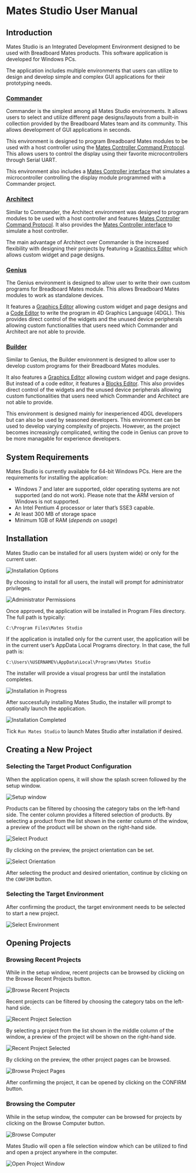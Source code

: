 # Mates Studio User Manual

## Introduction

Mates Studio is an Integrated Development Environment designed to be used with Breadboard Mates products. This software application is developed for Windows PCs.

The application includes multiple environments that users can utilize to design and develop simple and complex GUI applications for their prototyping needs.

### [Commander](commander.md)

Commander is the simplest among all Mates Studio environments. It allows users to select and utilize different page designs/layouts from a built-in collection provided by the Breadboard Mates team and its community. This allows development of GUI applications in seconds.

This environment is designed to program Breadboard Mates modules to be used with a host controller using the [Mates Controller Command Protocol](command-protocol.md). This allows users to control the display using their favorite microcontrollers through Serial UART.

This environment also includes a [Mates Controller interface](controller.md) that simulates a microcontroller controlling the display module programmed with a Commander project.

### [Architect](architect.md)

Similar to Commander, the Architect environment was designed to program modules to be used with a host controller and features [Mates Controller Command Protocol](command-protocol.md). It also provides the [Mates Controller interface](controller.md) to simulate a host controller.

The main advantage of Architect over Commander is the increased flexibility with designing their projects by featuring a [Graphics Editor](graphics-editor.md) which allows custom widget and page designs.

### [Genius](genius.md)

The Genius environment is designed to allow user to write their own custom programs for Breadboard Mates module. This allows Breadboard Mates modules to work as standalone devices.

It features a [Graphics Editor](graphics-editor.md)  allowing custom widget and page designs and a [Code Editor](code-editor.md) to write the program in 4D Graphics Language (4DGL). This provides direct control of the widgets and the unused device peripherals allowing custom functionalities that users need which Commander and Architect are not able to provide.

### [Builder](builder.md)

Similar to Genius, the Builder environment is designed to allow user to develop custom programs for their Breadboard Mates modules.

It also features a [Graphics Editor](graphics-editor.md)  allowing custom widget and page designs. But instead of a code editor, it features a [Blocks Editor](blocks-editor.md). This also provides direct control of the widgets and the unused device peripherals allowing custom functionalities that users need which Commander and Architect are not able to provide.

This environment is designed mainly for inexperienced 4DGL developers but can also be used by seasoned developers. This environment can be used to develop varying complexity of projects. However, as the project becomes increasingly complicated, writing the code in Genius can prove to be more managable for experience developers.

## System Requirements

Mates Studio is currently available for 64-bit Windows PCs. Here are the requirements for installing the application:
- Windows 7 and later are supported, older operating systems are not supported (and do not work). Please note that the ARM version of Windows is not supported.
- An Intel Pentium 4 processor or later that’s SSE3 capable.
- At least 300 MB of storage space
- Minimum 1GB of RAM (_depends on usage_)

## Installation

Mates Studio can be installed for all users (system wide) or only for the current user.

![Installation Options](img/install-option.jpg)

By choosing to install for all users, the install will prompt for administrator privileges.

![Administrator Permissions](img/user-account-control.jpg)

Once approved, the application will be installed in Program Files directory. The full path is typically:

    C:\Program Files\Mates Studio

If the application is installed only for the current user, the application will be in the current user’s AppData Local Programs directory. In that case, the full path is:

    C:\Users\%USERNAME%\AppData\Local\Programs\Mates Studio

The installer will provide a visual progress bar until the installation completes.

![Installation in Progress](img/install-progress.jpg)

After successfully installing Mates Studio, the installer will prompt to optionally launch the application.

![Installation Completed](img/install-completed.jpg)

Tick `Run Mates Studio` to launch Mates Studio after installation if desired.

## Creating a New Project

### Selecting the Target Product Configuration

When the application opens, it will show the splash screen followed by the setup window.

![Setup window](img/setup-window.jpg)

Products can be filtered by choosing the category tabs on the left-hand side. The center column provides a filtered selection of products. By selecting a product from the list shown in the center column of the window, a preview of the product will be shown on the right-hand side.

![Select Product](img/select-product.jpg)

By clicking on the preview, the project orientation can be set.

![Select Orientation](img/select-product-orientation.jpg)

After selecting the product and desired orientation, continue by clicking on the `CONFIRM` button.

### Selecting the Target Environment

After confirming the product, the target environment needs to be selected to start a new project.

![Select Environment](img/select-environment.jpg)

## Opening Projects

### Browsing Recent Projects

While in the setup window, recent projects can be browsed by clicking on the Browse Recent Projects button.

![Browse Recent Projects](img/browse-recent-projects.jpg)

Recent projects can be filtered by choosing the category tabs on the left-hand side.

![Recent Project Selection](img/recent-projects-selection.jpg)

By selecting a project from the list shown in the middle column of the window, a preview of the project will be shown on the right-hand side.

![Recent Project Selected](img/recent-projects-selected.jpg)

By clicking on the preview, the other project pages can be browsed.

![Browse Project Pages](img/browse-project-pages.jpg)

After confirming the project, it can be opened by clicking on the CONFIRM button.

### Browsing the Computer

While in the setup window, the computer can be browsed for projects by clicking on the Browse Computer button.

![Browse Computer](img/browse-computer.jpg)

Mates Studio will open a file selection window which can be utilized to find and open a project anywhere in the computer.

![Open Project Window](img/open-project-window.jpg)